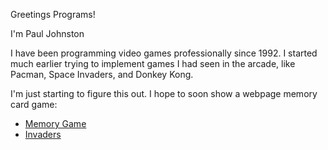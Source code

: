 Greetings Programs!

I'm Paul Johnston

I have been programming video games professionally since 1992.  I started much earlier trying to implement games I had seen in the arcade, like Pacman, Space Invaders, and Donkey Kong.

I'm just starting to figure this out.  I hope to soon show a webpage memory card game:

- [Memory Game](https://pogsworth.github.io/memory)
- [Invaders](https://pogsworth.github.io/invaders)
